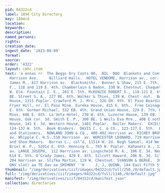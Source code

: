 ```yaml
---
pid: 04322cd
label: 1894 City Directory
key: 1894cd
location: 
keywords: 
description: 
named_persons: 
rights: 
creation_date: 
ingest_date: '2023-08-09'
format: 
source: 
order: '4322'
layout: cmhc_item
text: 'a ennai rr  The Beggs Dry Coots 00,  BIL  BOO  Blankets and Comforts 700-702
  Harrison Ave.     Billiard Halls.  HOTEL VENDOME, Harrison av., cor. 7th. Moulton
  James M., 617 Harrison av.  Blacksmiths.  Bonner & Shaw, 215 E. 7th. BRESSETTE D.
  F., 118 and 119 E. 4th. Chamberlain & Nadon, 330 W. Chestnut. Chaquette Gregg, 143
  W. Elm. Fountain I. E., 201 E. 5th. McKENZIE ROBERT 5., 119-121 E. 6th. Le 2 BEEHLER,  9
  BE. Street S. A., 227 BE. 6th. Walker & Thies, 139 W. Chest- nut.  Boarding Houses.  Cadillac
  House, 1315 Poplar. Crawford M. J. Mrs., 326 EH. 4th. El Paso Boarding House, East
  Fryer Hill, nr. El Paso Mine. Eureka House, 415 E. 6th.. Free Coinage House, 310
  E. 6th. Gorman Michael, 532 EB. 4th. Grand Union House, 224 E. 7th, Kearney Mary
  Mies, 606 E. 6th. La Veta Hotel, 230 W. 6th. Luzerne House, 139 EB. 3d. Milwaukee
  House, Oak cor. 3d. Smith E. P., 300 BE. 1 Weils Eva Mre., 400 E noth, Washington
  House, 141 E. 3d. Western House, 1401 Poplar.  Boiler Makers.  EXCELSIOR pe WORKS,
  124-132 W. 5th.  Book Binders.  DAVIS C. C. & CO., 123-127 E. 5th.  Booksellers
  and Stationers.  NOWLAND JOHN & CO., 400-402 Harrison av. RICHEY BROS., 309 Harrison
  av. Whipple C. H.S.,510 Harrison  av. WORCESTER LEONARD, 719 Harrison av.  Boot
  and Shoe Makers.  Borras L., col’d, 11514 W. 2d. Bogh Samuel, 414 We. Chontnut.
  Briel W. P., 5201¢ E. 6th. Henning G., 703 N. Poplar. Kahanetz A., 121 Harrison
  av. LANGE JOSEPH,  112 Harrrison av. Lingscheid M. A., 106 E. 3d. Neumann Gustav,
  614 E. 5th. O’Grady James, 429 E. 4th. Silcott Howard, 206 B. 3d. Silcott John A.,
  204 Harrison av. Slifka Martin, 119 W. Chestnut. SVANSON & BERGE,  302 E. 6th.  Sond
  ONV slat) aa TE dav oe SMIMONY ''H     J, J, QUINN, 144 East Fifth Street. BRUSHES '
thumbnail: "/img/derivatives/iiif/images/04322cd/full/250,/0/default.jpg"
full: "/img/derivatives/iiif/images/04322cd/full/1140,/0/default.jpg"
manifest: "/img/derivatives/iiif/04322cd/manifest.json"
collection: directories
---
```

